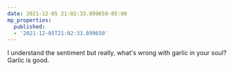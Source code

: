 ```yaml
---
date: 2021-12-05 21:02:33.899650-05:00
mp_properties:
  published:
  - '2021-12-05T21:02:33.899650'
---
```


I understand the sentiment but really, what's wrong with garlic in your soul? Garlic is good.